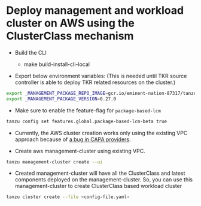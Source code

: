 # Deploy management and workload cluster on AWS using the ClusterClass mechanism

- Build the CLI
  - make build-install-cli-local

- Export below environment variables: (This is needed until TKR source controller is able to deploy TKR related resources on the cluster.)

```bash
export _MANAGEMENT_PACKAGE_REPO_IMAGE=gcr.io/eminent-nation-87317/tanzu_framework/github-actions/main/management:v0.27.0
export _MANAGEMENT_PACKAGE_VERSION=0.27.0
```

- Make sure to enable the feature-flag for `package-based-lcm`

```bash
tanzu config set features.global.package-based-lcm-beta true
```

- Currently, the AWS cluster creation works only using the existing VPC approach because of [a bug in CAPA providers](https://github.com/kubernetes-sigs/cluster-api-provider-aws/issues/3399).

- Create aws management-cluster using existing VPC.

```bash
tanzu management-cluster create --ui
```

- Created management-cluster will have all the ClusterClass and latest components deployed on the management-cluster. So, you can use this management-cluster to create ClusterClass based workload cluster

```bash
tanzu cluster create --file <config-file.yaml>
```
